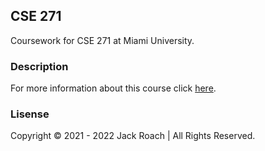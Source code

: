 ## CSE 271
Coursework for CSE 271 at Miami University.

### Description
For more information about this course click [here](https://www.miamioh.edu/cec/academics/departments/cse/academics/course-descriptions/cse-271/index.html).

### Lisense
Copyright © 2021 - 2022 Jack Roach | All Rights Reserved.
